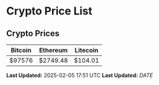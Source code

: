 # Crypto Price List

## Crypto Prices
| Bitcoin | Ethereum | Litecoin |
| ------- | -------- | -------- |
| $97576 | $2749.48 | $104.01 |
**Last Updated:** 2025-02-05 17:51 UTC
**Last Updated:** $DATE$
